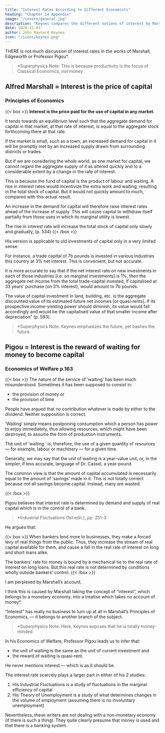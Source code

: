 ```yaml
---
title: "Interest Rates According to Different Economists"
heading: "Chapter 14 Appendix"
image: "/covers/general.jpg"
description: "Keynes compares the different notions of interest by Marshall, Ricardo, Pigou, and Von Mises"
date: 2020-11-03
author: John Maynard Keynes
icon: "/icons/keynes.png"
---
```




<!-- Appendix on the Rate of Interest in Marshall’s “Principles of Economics” Book 6 p. 534 and p. 593, Ricardo’s “Principles of Political Economy”, and elsewhere  --> 

THERE is not much discussion of interest rates in the works of Marshall, Edgeworth or Professor Pigou*.


> *Superphysics Note: This is because productivity is the focus of Classical Economics, not money


## Alfred Marshall = Interest is the price of capital

### Principles of Economics

{{< box >}}
**Interest is the price paid for the use of capital in any market.**

It tends towards an equilibrium level such that the aggregate demand for capital in that market, at that rate of interest, is equal to the aggregate stock forthcoming there at that rate. 

If the market is small, such as a town, an increased demand for capital in it will be promptly met by an increased supply drawn from surrounding districts or trades. 

But if we are considering the whole world, as one market for capital, we cannot regard the aggregate supply of it as altered quickly and to a considerable extent by a change in the rate of interest. 

This is because the fund of capital is the product of labour and waiting. A rise in interest rates would incentivize the extra work and waiting, resulting in the total stock of capital. But it would not quickly amount to much, compared with this actual result. 

An increase in the demand for capital will therefore raise interest rates ahead of the increase of supply. This will cause capital to withdraw itself partially from those uses in which its marginal utility is lowest.  

The rise in interest rate will increase the total stock of capital only slowly and gradually, (p. 534)
{{< /box >}}


His version is applicable to old investments of capital only in a very limited sense. 

For instance, a trade capital of 7b pounds is invested in various industries this country at 3% net interest. This is convenient, but not accurate. 

It is more accurate to say that if the net interest rate on new investments in each of those industries [i.e. on marginal investments] is 1%, then the aggregate net income from the total trade-capital invested, if capitalised at 33 years’ purchase (on 3% interest), would amount to 7b pounds. 

The value of capital investment in land, building, etc. is the aggregate discounted value of its estimated future net incomes [or quasi-rents]. If its prospective income-yielding power should diminish, its value would fall accordingly and would be the capitalised value of that smaller income after depreciation” (p. 593). 

> *Superphysics Note: Keynes emphasizes the future, yet bashes the future.




## Pigou = Interest is the reward of waiting for money to become capital

### Economics of Welfare p.163

{{< box >}}
The nature of the service of ‘waiting’ has been much misunderstood. Sometimes it has been supposed to consist in:
- the provision of money or
- the provision of time

People have argued that no contribution whatever is made by either to the dividend. Neither supposition is correct. 

‘Waiting’ simply means postponing consumption which a person has power to enjoy immediately, thus allowing resources, which might have been destroyed, to assume the form of production instruments.

The unit of ‘waiting ‘ is, therefore, the use of a given quantity of resources — for example, labour or machinery — for a given time.

Generally, we may say that the unit of waiting is a year-value unit, or, in the simpler, if less accurate, language of Dr. Cassel, a year-pound. 

The common view is that the amount of capital accumulated is necessarily equal to the amount of ‘savings’ made in it. This is not totally correct because not all savings become capital. Instead, many are wasted.  

<!-- even when savings are interpreted to mean net savings, thus eliminating the savings of one man that are lent to increase the consumption of another, and when temporary accumulations of unused claims upon services in the form of bank-money are ignored; 

for many savings which are meant to become capital in fact fail of their purpose through misdirection into wasteful uses. -->
{{< /box >}}


Pigou believes that interest rate is determined by demand and supply of real capital which is in the control of a bank.

> *Industrial Fluctuations (1st edn.), pp. 251-3

He argues that:

{{< box >}}
When bankers lend more to businesses, they make a forced levy of real things from the public. Thus, they increase the stream of real capital available for them, and cause a fall in the real rate of interest on long and short loans alike. 

The bankers’ rate for money is bound by a mechanical tie to the real rate of interest on long loans. But this real rate is not determined by conditions wholly outside bankers’ control.
{{< /box >}}


I am perplexed by Marshall’s account. 

I think this is caused by Marshall taking the concept of “interest”, which belongs to a monetary economy, into a treatise which takes no account of money*. 

“Interest” has really no business to turn up at all in Marshall’s Principles of Economics, — it belongs to another branch of the subject.

> *Superphysics Note: Here, Keynes exposes that he is totally money-minded


In his Economics of Welfare, Professor Pigou <!-- , conformably with his other tacit assumptions, --> leads us to infer that:
- the unit of waiting is the same as the unit of current investment and
- the reward of waiting is quasi-rent. 

He never mentions interest — which is as it should be.  

The interest rate scarcely plays a larger part in either of his 2 studies:

1. His Industrial Fluctuations is a study of fluctuations in the marginal efficiency of capital
2. His Theory of Unemployment is a study of what determines changes in the volume of employment (assuming there is no involuntary unemployment) <!-- than in his Economics of Welfare. --> 


Nevertheless, these writers are not dealing with a non-monetary economy (if there is such a thing). They quite clearly presume that money is used and that there is a banking system. 

